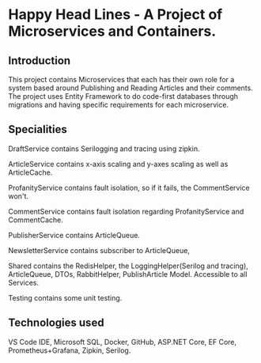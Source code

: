 # Happy Head Lines - A Project of Microservices and Containers.

## Introduction
This project contains Microservices that each has their own role for a system based around Publishing and Reading Articles and their comments.
The project uses Entity Framework to do code-first databases through migrations and having specific requirements for each microservice.

## Specialities
DraftService contains Serilogging and tracing using zipkin.

ArticleService contains x-axis scaling and y-axes scaling as well as ArticleCache.

ProfanityService contains fault isolation, so if it fails, the CommentService won't.

CommentService contains fault isolation regarding ProfanityService and CommentCache.

PublisherService contains ArticleQueue.

NewsletterService contains subscriber to ArticleQueue, 

Shared contains the RedisHelper, the LoggingHelper(Serilog and tracing), ArticleQueue, DTOs, RabbitHelper, PublishArticle Model. Accessible to all Services.

Testing contains some unit testing.

## Technologies used
VS Code IDE, Microsoft SQL, Docker, GitHub, ASP.NET Core, EF Core, Prometheus+Grafana, Zipkin, Serilog.

## 






